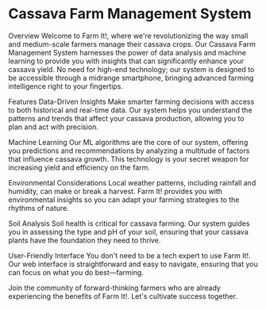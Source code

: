 # Cassava Farm Management System

Overview
Welcome to Farm It!, where we're revolutionizing the way small and medium-scale farmers manage their cassava crops. Our Cassava Farm Management System harnesses the power of data analysis and machine learning to provide you with insights that can significantly enhance your cassava yield. No need for high-end technology; our system is designed to be accessible through a midrange smartphone, bringing advanced farming intelligence right to your fingertips.

Features
Data-Driven Insights
Make smarter farming decisions with access to both historical and real-time data. Our system helps you understand the patterns and trends that affect your cassava production, allowing you to plan and act with precision.

Machine Learning
Our ML algorithms are the core of our system, offering you predictions and recommendations by analyzing a multitude of factors that influence cassava growth. This technology is your secret weapon for increasing yield and efficiency on the farm.

Environmental Considerations
Local weather patterns, including rainfall and humidity, can make or break a harvest. Farm It! provides you with environmental insights so you can adapt your farming strategies to the rhythms of nature.

Soil Analysis
Soil health is critical for cassava farming. Our system guides you in assessing the type and pH of your soil, ensuring that your cassava plants have the foundation they need to thrive.

User-Friendly Interface
You don't need to be a tech expert to use Farm It!. Our web interface is straightforward and easy to navigate, ensuring that you can focus on what you do best—farming.

Join the community of forward-thinking farmers who are already experiencing the benefits of Farm It!. Let's cultivate success together.
